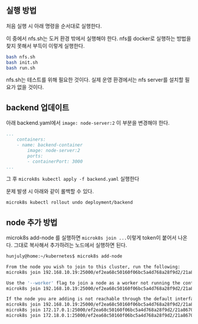 ## 실행 방법

처음 실행 시 아래 명령을 순서대로 실행한다.

이 중에서 nfs.sh는 도커 환경 밖에서 실행해야 한다. nfs를 docker로 실행하는 방법을 찾지 못해서 부득이 이렇게 실행한다.

```sh
bash nfs.sh
bash init.sh
bash run.sh
```

nfs.sh는 테스트를 위해 필요한 것이다. 실제 운영 환경에서는 nfs server를 설치할 필요가 없을 것이다.

## backend 업데이트

아래 backend.yaml에서 `image: node-server:2` 이 부분을 변경해야 한다.

```yaml
...
    containers:
    - name: backend-container
        image: node-server:2
        ports:
        - containerPort: 3000
...
```

그 후 `microk8s kubectl apply -f backend.yaml` 실행한다

문제 발생 시 아래와 같이 롤백할 수 있다.

```sh
microk8s kubectl rollout undo deployment/backend
```

## node 추가 방법

microk8s add-node 를 실행하면 `microk8s join ...`이렇게 token이 붙어서 나온다. 그대로 복사해서 추가하려는 노드에서 실행하면 된다.

```sh
hunjuly@home:~/kubernetes$ microk8s add-node

From the node you wish to join to this cluster, run the following:
microk8s join 192.168.10.19:25000/ef2ea68c50160f06bc5a4d768a28f9d2/21a8670f352b

Use the '--worker' flag to join a node as a worker not running the control plane, eg:
microk8s join 192.168.10.19:25000/ef2ea68c50160f06bc5a4d768a28f9d2/21a8670f352b --worker

If the node you are adding is not reachable through the default interface you can use one of the following:
microk8s join 192.168.10.19:25000/ef2ea68c50160f06bc5a4d768a28f9d2/21a8670f352b
microk8s join 172.17.0.1:25000/ef2ea68c50160f06bc5a4d768a28f9d2/21a8670f352b
microk8s join 172.18.0.1:25000/ef2ea68c50160f06bc5a4d768a28f9d2/21a8670f352b
```
